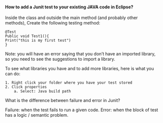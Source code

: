 #### How to add a Junit test to your existing JAVA code in Eclipse?

Inside the class and outside the main method (and probably other methods),
Create the following testing method:

```
@Test
Public void Test1(){
Print("this is my first test")
}
```

Note: you will have an error saying that you don’t have an imported library, so you need to see the suggestions to import a library.<br>


To see what libraries you have and to add more libraries, here is what you can do:

	1. Right click your folder where you have your test stored
	2. Click properties
		a. Select: Java build path



What is the difference between failure and error in Junit?

Failure: when the test fails to run a given code.
Error: when the block of test has a logic / semantic problem.
